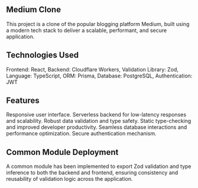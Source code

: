  ## Medium Clone
This project is a clone of the popular blogging platform Medium, built using a modern tech stack to deliver a scalable, performant, and secure application.

## Technologies Used
Frontend: React,
Backend: Cloudflare Workers,
Validation Library: Zod,
Language: TypeScript,
ORM: Prisma,
Database: PostgreSQL,
Authentication: JWT


## Features
Responsive user interface.
Serverless backend for low-latency responses and scalability.
Robust data validation and type safety.
Static type-checking and improved developer productivity.
Seamless database interactions and performance optimization.
Secure authentication mechanism.

## Common Module Deployment
A common module has been implemented to export Zod validation and type inference to both the backend and frontend, ensuring consistency and reusability of validation logic across the application.
